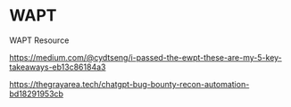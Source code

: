 # WAPT
WAPT Resource


https://medium.com/@cydtseng/i-passed-the-ewpt-these-are-my-5-key-takeaways-eb13c86184a3


https://thegrayarea.tech/chatgpt-bug-bounty-recon-automation-bd18291953cb
